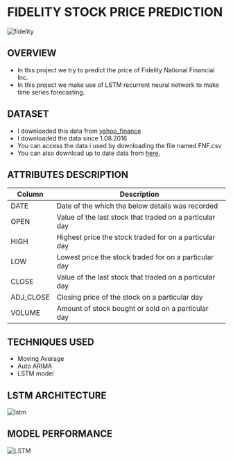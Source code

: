 # FIDELITY STOCK PRICE PREDICTION
![fidelity](https://www.google.com/url?sa=i&url=https%3A%2F%2Fwww.investopedia.com%2Ffidelity-review-4587897&psig=AOvVaw0Tcn1Q3WvIETkOOF77leTm&ust=1627903894749000&source=images&cd=vfe&ved=0CAsQjRxqFwoTCKibyt3cj_ICFQAAAAAdAAAAABAD)

## OVERVIEW
* In this project we try to predict the price of Fidelity National Financial Inc.
* In this project we make use of LSTM recurrent neural network to make time series forecasting.

## DATASET
* I downloaded this data from [yahoo_finance](https://in.finance.yahoo.com/)
* I downloaded the data since 1.08.2016
* You can access the data i used by downloading the file named FNF.csv 
* You can also download up to date data from [here.](https://in.finance.yahoo.com/quote/FNF/history?p=FNF)

## ATTRIBUTES DESCRIPTION

|Column                   | Description                                              |
| --------                | ---------------                                          |
|DATE                     |	Date of the which the below details was recorded         |
|OPEN                     |	Value of the last stock that traded on a particular day  |
|HIGH                     |	Highest price the stock traded for on a particular day   |
|LOW                      |	Lowest price the stock traded for on a particular day    |
|CLOSE                    |	Value of the last stock that traded on a particular day  |
|ADJ_CLOSE                |	Closing price of the stock on a particular day           |
|VOLUME                   |	Amount of stock bought or sold on a particular day       |

## TECHNIQUES USED

* Moving Average
* Auto ARIMA
* LSTM model

## LSTM ARCHITECTURE 
![lstm](https://i.ibb.co/0tBv9XL/Capture.jpg)

## MODEL PERFORMANCE
![LSTM](https://i.ibb.co/hWBSqqS/Capture.jpg)
